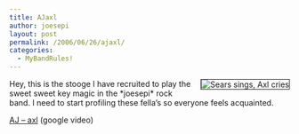 ```yaml
---
title: AJaxl
author: joesepi
layout: post
permalink: /2006/06/26/ajaxl/
categories:
  - MyBandRules!
---
```

<img border="1" align="right" style="margin: 0px 0px 15px 15px" alt="Sears sings, Axl cries" title="Sears sings, Axl cries" src="/images/sears_sings-tn.jpg" />Hey, this is the stooge I have recruited to play the sweet sweet key magic in the \*joesepi\* rock band. I need to start profiling these fella&#8217;s so everyone feels acquainted.

<a title="AJ as Axl" target="_blank" href="http://video.google.com/videoplay?docid=5711203971010183715">AJ &#8211; axl</a> (google video)